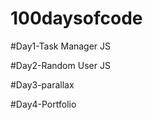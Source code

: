 # 100daysofcode

#Day1-Task Manager JS



#Day2-Random User JS



#Day3-parallax 



#Day4-Portfolio
